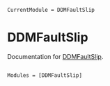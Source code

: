 ```@meta
CurrentModule = DDMFaultSlip
```

# DDMFaultSlip

Documentation for [DDMFaultSlip](https://github.com/ajacquey/DDMFaultSlip.jl).

```@index
```

```@autodocs
Modules = [DDMFaultSlip]
```
